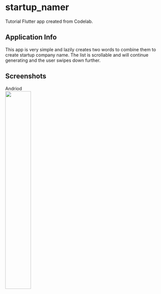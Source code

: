 # startup_namer

Tutorial Flutter app created from Codelab.

## Application Info

This app is very simple and lazily creates two words to combine them to create startup company name. The list is scrollable and will continue generating and the user swipes down further.

## Screenshots
Andriod<br>
<img src="https://user-images.githubusercontent.com/22218783/49513690-0f717a00-f84f-11e8-9234-673affac6e7d.png" width="40%">